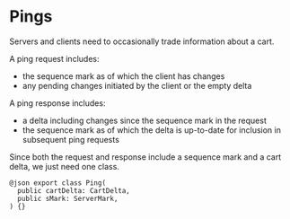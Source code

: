 # Pings

Servers and clients need to occasionally trade information about a cart.

A ping request includes:

- the sequence mark as of which the client has changes
- any pending changes initiated by the client or the empty delta

A ping response includes:

- a delta including changes since the sequence mark in the request
- the sequence mark as of which the delta is up-to-date for inclusion
  in subsequent ping requests

Since both the request and response include a sequence mark and a cart
delta, we just need one class.

    @json export class Ping(
      public cartDelta: CartDelta,
      public sMark: ServerMark,
    ) {}

